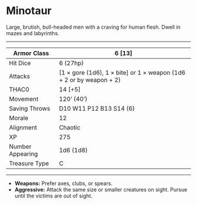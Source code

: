 # Minotaur

Large, brutish, bull-headed men with a craving for human flesh. Dwell in mazes and labyrinths.

------

| Armor Class     | 6 [13]                                                       |
| ---------------- | ------------------------------------------------------------ |
| Hit Dice         | 6 (27hp)                                                     |
| Attacks          | [1 × gore (1d6), 1 × bite] or 1 × weapon (1d6 + 2 or by weapon + 2) |
| THAC0            | 14 [+5]                                                      |
| Movement         | 120’ (40’)                                                   |
| Saving Throws    | D10 W11 P12 B13 S14 (6)                                      |
| Morale           | 12                                                           |
| Alignment        | Chaotic                                                      |
| XP               | 275                                                          |
| Number Appearing | 1d6 (1d8)                                                    |
| Treasure Type    | C                                                            |

------

- **Weapons:** Prefer axes, clubs, or spears.
- **Aggressive:** Attack the same size or smaller creatures on sight. Pursue until the victims are out of sight.